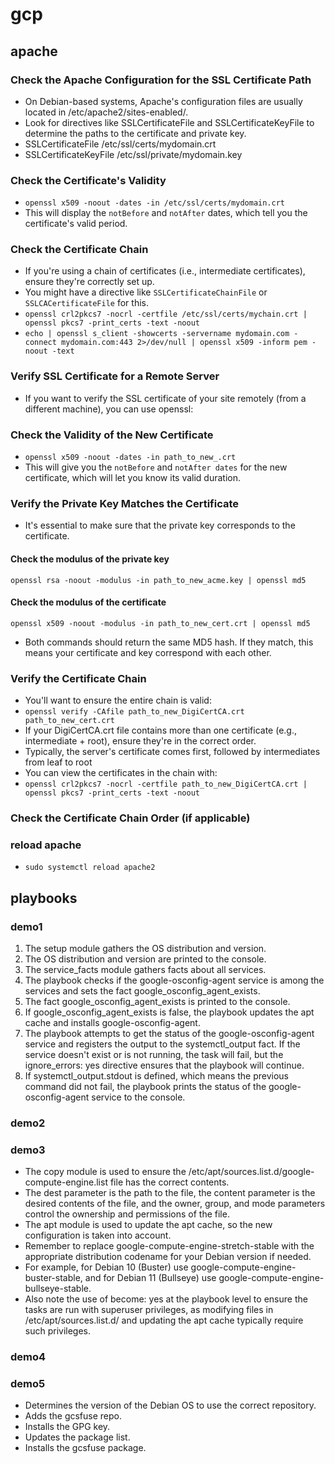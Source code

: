 # gcp

## apache
### Check the Apache Configuration for the SSL Certificate Path
- On Debian-based systems, Apache's configuration files are usually located in /etc/apache2/sites-enabled/. 
- Look for directives like SSLCertificateFile and SSLCertificateKeyFile to determine the paths to the certificate and private key.
- SSLCertificateFile      /etc/ssl/certs/mydomain.crt
- SSLCertificateKeyFile   /etc/ssl/private/mydomain.key
### Check the Certificate's Validity
- `openssl x509 -noout -dates -in /etc/ssl/certs/mydomain.crt`
- This will display the `notBefore` and `notAfter` dates, which tell you the certificate's valid period.


### Check the Certificate Chain
- If you're using a chain of certificates (i.e., intermediate certificates), ensure they're correctly set up. 
- You might have a directive like `SSLCertificateChainFile` or `SSLCACertificateFile` for this.
- `openssl crl2pkcs7 -nocrl -certfile /etc/ssl/certs/mychain.crt | openssl pkcs7 -print_certs -text -noout`
- `echo | openssl s_client -showcerts -servername mydomain.com -connect mydomain.com:443 2>/dev/null | openssl x509 -inform pem -noout -text`
### Verify SSL Certificate for a Remote Server
- If you want to verify the SSL certificate of your site remotely (from a different machine), you can use openssl:
### Check the Validity of the New Certificate
- `openssl x509 -noout -dates -in path_to_new_.crt`
- This will give you the `notBefore` and `notAfter dates` for the new certificate, which will let you know its valid duration.

### Verify the Private Key Matches the Certificate
- It's essential to make sure that the private key corresponds to the certificate.
#### Check the modulus of the private key
`openssl rsa -noout -modulus -in path_to_new_acme.key | openssl md5`

#### Check the modulus of the certificate
`openssl x509 -noout -modulus -in path_to_new_cert.crt | openssl md5`
- Both commands should return the same MD5 hash. If they match, this means your certificate and key correspond with each other.

### Verify the Certificate Chain
- You'll want to ensure the entire chain is valid:
- `openssl verify -CAfile path_to_new_DigiCertCA.crt path_to_new_cert.crt`
- If your DigiCertCA.crt file contains more than one certificate (e.g., intermediate + root), ensure they're in the correct order. 
- Typically, the server's certificate comes first, followed by intermediates from leaf to root
- You can view the certificates in the chain with:
- `openssl crl2pkcs7 -nocrl -certfile path_to_new_DigiCertCA.crt | openssl pkcs7 -print_certs -text -noout`
### Check the Certificate Chain Order (if applicable)

### reload apache
- `sudo systemctl reload apache2`

## playbooks
### demo1
1. The setup module gathers the OS distribution and version.
2. The OS distribution and version are printed to the console.
3. The service_facts module gathers facts about all services.
4. The playbook checks if the google-osconfig-agent service is among the services and sets the fact google_osconfig_agent_exists.
5. The fact google_osconfig_agent_exists is printed to the console.
6. If google_osconfig_agent_exists is false, the playbook updates the apt cache and installs google-osconfig-agent.
7. The playbook attempts to get the status of the google-osconfig-agent service and registers the output to the systemctl_output fact. If the service doesn't exist or is not running, the task will fail, but the ignore_errors: yes directive ensures that the playbook will continue.
8. If systemctl_output.stdout is defined, which means the previous command did not fail, the playbook prints the status of the google-osconfig-agent service to the console.
### demo2 
### demo3
- The copy module is used to ensure the /etc/apt/sources.list.d/google-compute-engine.list file has the correct contents. 
- The dest parameter is the path to the file, the content parameter is the desired contents of the file, and the owner, group, and mode parameters control the ownership and permissions of the file.
- The apt module is used to update the apt cache, so the new configuration is taken into account.
- Remember to replace google-compute-engine-stretch-stable with the appropriate distribution codename for your Debian version if needed. 
- For example, for Debian 10 (Buster) use google-compute-engine-buster-stable, and for Debian 11 (Bullseye) use google-compute-engine-bullseye-stable.
- Also note the use of become: yes at the playbook level to ensure the tasks are run with superuser privileges, as modifying files in /etc/apt/sources.list.d/ and updating the apt cache typically require such privileges.

### demo4
### demo5
- Determines the version of the Debian OS to use the correct repository.
- Adds the gcsfuse repo.
- Installs the GPG key.
- Updates the package list.
- Installs the gcsfuse package.
